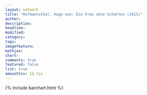 ```yaml
---
layout: network
title: "Hofmannsthal, Hugo von: Die Frau ohne Schatten (1911)"
author:
description:
headline:
modified:
category:
tags:
imagefeature: 
mathjax: 
chart: 
comments: true
featured: false
list: true
amounttsv: 12.tsv
---
```

{% include barchart.html %}
